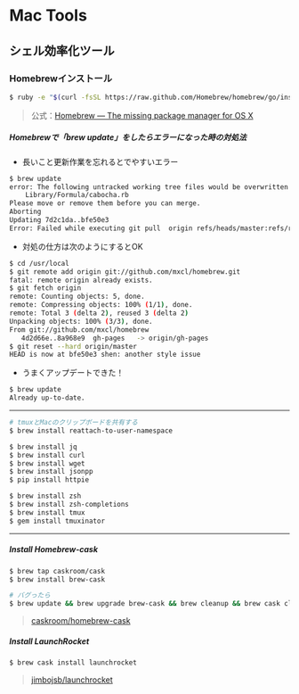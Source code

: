 # Mac Tools

## シェル効率化ツール
### Homebrewインストール

```sh
$ ruby -e "$(curl -fsSL https://raw.github.com/Homebrew/homebrew/go/install)"
```
> 公式：[Homebrew — The missing package manager for OS X](http://brew.sh/)

##### Homebrewで「brew update」をしたらエラーになった時の対処法

* 長いこと更新作業を忘れるとでやすいエラー

```sh
$ brew update
error: The following untracked working tree files would be overwritten by merge:
	Library/Formula/cabocha.rb
Please move or remove them before you can merge.
Aborting
Updating 7d2c1da..bfe50e3
Error: Failed while executing git pull  origin refs/heads/master:refs/remotes/origin/master
```

* 対処の仕方は次のようにするとOK

```sh
$ cd /usr/local
$ git remote add origin git://github.com/mxcl/homebrew.git
fatal: remote origin already exists.
$ git fetch origin
remote: Counting objects: 5, done.
remote: Compressing objects: 100% (1/1), done.
remote: Total 3 (delta 2), reused 3 (delta 2)
Unpacking objects: 100% (3/3), done.
From git://github.com/mxcl/homebrew
   4d2d66e..8a968e9  gh-pages   -> origin/gh-pages
$ git reset --hard origin/master
HEAD is now at bfe50e3 shen: another style issue
```

* うまくアップデートできた！

```sh
$ brew update
Already up-to-date.
```


_ _ _

```sh
# tmuxとMacのクリップボードを共有する
$ brew install reattach-to-user-namespace

$ brew install jq
$ brew install curl
$ brew install wget
$ brew install jsonpp
$ pip install httpie

$ brew install zsh
$ brew install zsh-completions
$ brew install tmux
$ gem install tmuxinator
```




_ _ _

##### Install Homebrew-cask
```sh
$ brew tap caskroom/cask
$ brew install brew-cask

# バグったら
$ brew update && brew upgrade brew-cask && brew cleanup && brew cask cleanup
```
> [caskroom/homebrew-cask](https://github.com/caskroom/homebrew-cask)


##### Install LaunchRocket
```sh
$ brew cask install launchrocket
```
> [jimbojsb/launchrocket](https://github.com/jimbojsb/launchrocket)

